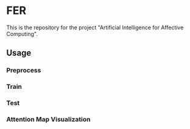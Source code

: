 # FER
This is the repository for the project "Artificial Intelligence for Affective Computing".

## Usage
### Preprocess

### Train

### Test

### Attention Map Visualization
